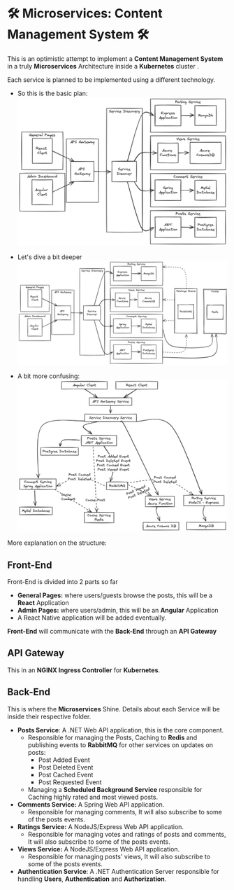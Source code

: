 # 🛠️ Microservices: Content Management System 🛠️  

This is an optimistic attempt to implement a **Content Management System** in a truly **Microservices** Architecture inside a **Kubernetes** cluster . 

Each service is planned to be implemented using a different technology.  

 - So this is the basic plan: 
![First Attempt](./readme/Simple-Arch.png)

- Let's dive a bit deeper
![Second Attempt](./readme/Slightly-Detailed-Arch.png)

- A bit more confusing: 
![Third Attempt](./readme/Slightly-Confusing-Arch.png)


More explanation on the structure: 

## Front-End 

Front-End is divided into 2 parts so far
- **General Pages:** where users/guests browse the posts, this will be a **React** Application
- **Admin Pages:** where users/admin, this will be an **Angular** Application 
- A React Native application will be added eventually. 

**Front-End** will communicate with the **Back-End** through an **API Gateway**

## API Gateway
This in an **NGINX Ingress Controller** for **Kubernetes**.

## Back-End
This is where the **Microservices** Shine. 
Details about each Service will be inside their respective folder.  
- **Posts Service**: A .NET Web API application, this is the core component. 
	- Responsible for managing the Posts, Caching to **Redis** and publishing events to **RabbitMQ** for other services on updates on posts: 
		- Post Added Event
		- Post Deleted Event
		- Post Cached Event
		- Post Requested Event
	- Managing a **Scheduled Background Service** responsible for Caching highly rated and most viewed posts. 
- **Comments Service:** A Spring Web API application. 
	- Responsible for managing comments, It will also subscribe to some of the posts events. 
- **Ratings Service:** A NodeJS/Express Web API application. 
	- Responsible for managing votes and ratings of posts and comments, It will also subscribe to some of the posts events. 
- **Views Service:** A NodeJS/Express Web API application. 
	- Responsible for managing posts' views, It will also subscribe to some of the posts events. 
- **Authentication Service**: A .NET Authentication Server responsible for handling **Users**, **Authentication** and **Authorization**.